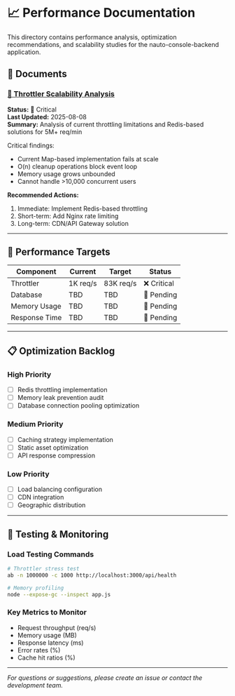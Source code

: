 # 📈 Performance Documentation

This directory contains performance analysis, optimization recommendations, and scalability studies for the nauto-console-backend application.

## 📁 Documents

### [🚦 Throttler Scalability Analysis](./throttler-scalability-analysis.md)
**Status:** 🔴 Critical  
**Last Updated:** 2025-08-08  
**Summary:** Analysis of current throttling limitations and Redis-based solutions for 5M+ req/min

Critical findings:
- Current Map-based implementation fails at scale
- O(n) cleanup operations block event loop
- Memory usage grows unbounded
- Cannot handle >10,000 concurrent users

**Recommended Actions:**
1. Immediate: Implement Redis-based throttling
2. Short-term: Add Nginx rate limiting
3. Long-term: CDN/API Gateway solution

---

## 🎯 Performance Targets

| Component | Current | Target | Status |
|-----------|---------|---------|---------|
| Throttler | 1K req/s | 83K req/s | ❌ Critical |
| Database | TBD | TBD | 🔄 Pending |
| Memory Usage | TBD | TBD | 🔄 Pending |
| Response Time | TBD | TBD | 🔄 Pending |

---

## 📋 Optimization Backlog

### High Priority
- [ ] Redis throttling implementation
- [ ] Memory leak prevention audit
- [ ] Database connection pooling optimization

### Medium Priority  
- [ ] Caching strategy implementation
- [ ] Static asset optimization
- [ ] API response compression

### Low Priority
- [ ] Load balancing configuration
- [ ] CDN integration
- [ ] Geographic distribution

---

## 🔧 Testing & Monitoring

### Load Testing Commands
```bash
# Throttler stress test
ab -n 1000000 -c 1000 http://localhost:3000/api/health

# Memory profiling
node --expose-gc --inspect app.js
```

### Key Metrics to Monitor
- Request throughput (req/s)
- Memory usage (MB)
- Response latency (ms)
- Error rates (%)
- Cache hit ratios (%)

---

*For questions or suggestions, please create an issue or contact the development team.*